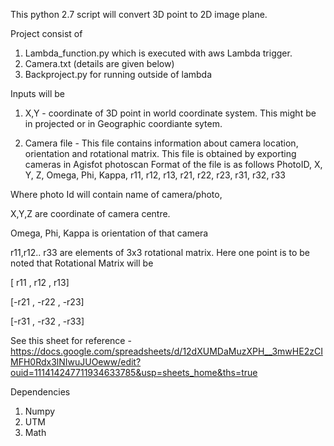 This python 2.7 script will convert 3D point to 2D image plane.

Project consist of 
1. Lambda_function.py which is executed with aws Lambda trigger.
2. Camera.txt (details are given below)
3. Backproject.py for running outside of lambda

Inputs will be
1. X,Y - coordinate of 3D point in world coordinate system. This might be in 
projected or in Geographic coordiante sytem.

2. Camera file - This file contains information about camera location, 
    orientation and rotational matrix. This file is obtained by exporting
    cameras in Agisfot photoscan
    Format of the file is as follows 
PhotoID, X, Y, Z, Omega, Phi, Kappa, r11, r12, r13, r21, r22, r23, r31, r32, r33

Where photo Id will contain name of camera/photo, 

X,Y,Z are coordinate of camera centre. 

Omega, Phi, Kappa is orientation of that camera


r11,r12.. r33 are elements of 3x3 rotational matrix. Here one point is to be 
noted that Rotational Matrix will be 


[ r11 ,  r12 ,  r13]

[-r21 , -r22 , -r23]

[-r31 , -r32 , -r33]



See this sheet for reference - https://docs.google.com/spreadsheets/d/12dXUMDaMuzXPH__3mwHE2zCIMFH0Rdx3lNIwuJUOeww/edit?ouid=111414247711934633785&usp=sheets_home&ths=true


Dependencies 
1. Numpy 
2. UTM
3. Math
